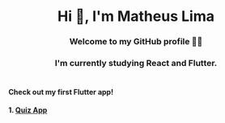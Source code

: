 <h1 align="center">Hi 👋, I'm Matheus Lima</h1>
<h3 align="center">Welcome to my GitHub profile 👨‍💻</h3>

<h3 align="center">I'm currently studying <strong>React<strong/> and <strong>Flutter</strong>.</h3>

#

#### Check out my first Flutter app!

**1. [Quiz App](https://github.com/matheusmslima/flutter-quiz-app)**
